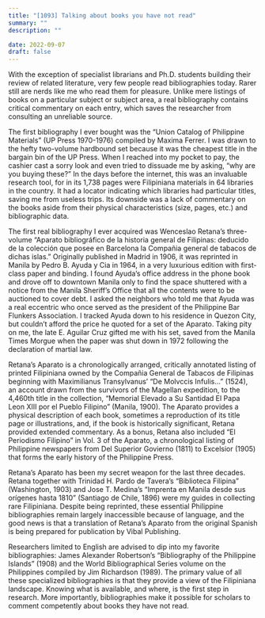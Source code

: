 ```yaml
---
title: "[1093] Talking about books you have not read"
summary: ""
description: ""

date: 2022-09-07
draft: false
---
```


With the exception of specialist librarians and Ph.D. students building their review of related literature, very few people read bibliographies today. Rarer still are nerds like me who read them for pleasure. Unlike mere listings of books on a particular subject or subject area, a real bibliography contains critical commentary on each entry, which saves the researcher from consulting an unreliable source.

The first bibliography I ever bought was the “Union Catalog of Philippine Materials” (UP Press 1970-1976) compiled by Maxima Ferrer. I was drawn to the hefty two-volume hardbound set because it was the cheapest title in the bargain bin of the UP Press. When I reached into my pocket to pay, the cashier cast a sorry look and even tried to dissuade me by asking, “why are you buying these?” In the days before the internet, this was an invaluable research tool, for in its 1,738 pages were Filipiniana materials in 64 libraries in the country. It had a locator indicating which libraries had particular titles, saving me from useless trips. Its downside was a lack of commentary on the books aside from their physical characteristics (size, pages, etc.) and bibliographic data.

The first real bibliography I ever acquired was Wenceslao Retana’s three-volume “Aparato bibliográfico de la historia general de Filipinas: deducido de la colección que posee en Barcelona la Compañia general de tabacos de dichas islas.” Originally published in Madrid in 1906, it was reprinted in Manila by Pedro B. Ayuda y Cia in 1964, in a very luxurious edition with first-class paper and binding. I found Ayuda’s office address in the phone book and drove off to downtown Manila only to find the space shuttered with a notice from the Manila Sheriff’s Office that all the contents were to be auctioned to cover debt. I asked the neighbors who told me that Ayuda was a real eccentric who once served as the president of the Philippine Bar Flunkers Association. I tracked Ayuda down to his residence in Quezon City, but couldn’t afford the price he quoted for a set of the Aparato. Taking pity on me, the late E. Aguilar Cruz gifted me with his set, saved from the Manila Times Morgue when the paper was shut down in 1972 following the declaration of martial law.

Retana’s Aparato is a chronologically arranged, critically annotated listing of printed Filipiniana owned by the Compañia General de Tabacos de Filipinas beginning with Maximilianus Transylvanus’ “De Molvccis Infulis…” (1524), an account drawn from the survivors of the Magellan expedition, to the 4,460th title in the collection, “Memorial Elevado a Su Santidad El Papa Leon XIII por el Pueblo Filipino” (Manila, 1900). The Aparato provides a physical description of each book, sometimes a reproduction of its title page or illustrations, and, if the book is historically significant, Retana provided extended commentary. As a bonus, Retana also included “El Periodismo Filipino” in Vol. 3 of the Aparato, a chronological listing of Philippine newspapers from Del Superior Govierno (1811) to Excelsior (1905) that forms the early history of the Philippine Press.

Retana’s Aparato has been my secret weapon for the last three decades. Retana together with Trinidad H. Pardo de Tavera’s “Biblioteca Filipina” (Washington, 1903) and Jose T. Medina’s “Imprenta en Manila desde sus orígenes hasta 1810” (Santiago de Chile, 1896) were my guides in collecting rare Filipiniana. Despite being reprinted, these essential Philippine bibliographies remain largely inaccessible because of language, and the good news is that a translation of Retana’s Aparato from the original Spanish is being prepared for publication by Vibal Publishing.

Researchers limited to English are advised to dip into my favorite bibliographies: James Alexander Robertson’s “Bibliography of the Philippine Islands” (1908) and the World Bibliographical Series volume on the Philippines compiled by Jim Richardson (1989). The primary value of all these specialized bibliographies is that they provide a view of the Filipiniana landscape. Knowing what is available, and where, is the first step in research. More importantly, bibliographies make it possible for scholars to comment competently about books they have not read.
